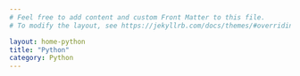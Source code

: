 ```yaml
---
# Feel free to add content and custom Front Matter to this file.
# To modify the layout, see https://jekyllrb.com/docs/themes/#overriding-theme-defaults

layout: home-python
title: "Python"
category: Python
---
```

